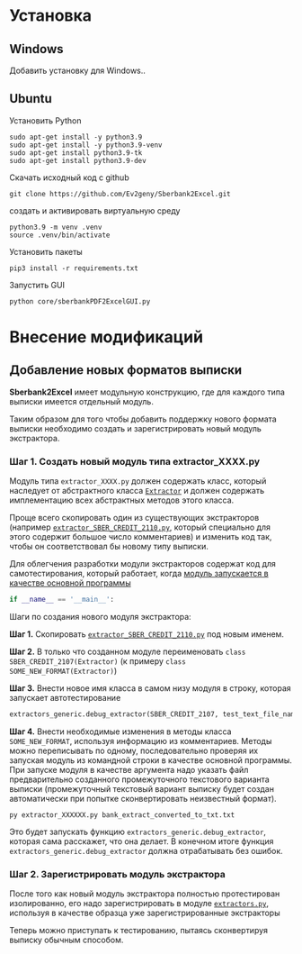 # Установка
## Windows
Добавить установку для Windows..
## Ubuntu
Установить Python
```
sudo apt-get install -y python3.9
sudo apt-get install -y python3.9-venv
sudo apt-get install python3.9-tk
sudo apt-get install python3.9-dev
```
Скачать исходный код с github
``` 
git clone https://github.com/Ev2geny/Sberbank2Excel.git 
```

создать и активировать виртуальную среду
```
python3.9 -m venv .venv
source .venv/bin/activate
```
Установить пакеты
```
pip3 install -r requirements.txt
```

Запустить GUI
``` 
python core/sberbankPDF2ExcelGUI.py
```

# Внесение модификаций
## Добавление новых форматов выписки

**Sberbank2Excel** имеет модульную конструкцию, где для каждого типа выписки имеется отдельный модуль.

Таким образом для того чтобы добавить поддержку нового формата выписки необходимо создать и зарегистрировать новый модуль экстрактора.

### Шаг 1. Создать новый модуль типа extractor_XXXX.py

Модуль типа `extractor_XXXX.py` должен содержать класс, который наследует от абстрактного класса [`Extractor`](core/extractor.py) и должен содержать имплементацию всех абстрактных методов этого класса.

Проще всего скопировать один из существующих экстракторов (например [`extractor_SBER_CREDIT_2110.py`](core/extractor_SBER_CREDIT_2110.py), который специально для этого содержит большое число комментариев) и изменить код так, чтобы он соответствовал бы новому типу выписки.

Для облегчения разработки модули экстракторов содержат код для самотестирования, который работает, когда [модуль запускается в качестве основной программы](https://coderoad.ru/419163/%D0%A7%D1%82%D0%BE-%D0%B4%D0%B5%D0%BB%D0%B0%D0%B5%D1%82-if-__name__-__main__-do)  
```py 
if __name__ == '__main__':
```

Шаги по создания нового модуля экстрактора:

**Шаг 1.** Скопировать [`extractor_SBER_CREDIT_2110.py`](core/extractor_SBER_CREDIT_2110.py) под новым именем.

**Шаг 2.** В только что созданном модуле переименовать `class SBER_CREDIT_2107(Extractor)` (к примеру `class SOME_NEW_FORMAT(Extractor)`)

**Шаг 3.** Внести новое имя класса в самом низу модуля в строку, которая запускает автотестирование

```py
extractors_generic.debug_extractor(SBER_CREDIT_2107, test_text_file_name=sys.argv[1])
```

**Шаг 4.** Внести необходимые изменения в методы класса `SOME_NEW_FORMAT`, используя информацию из комментариев. Методы можно переписывать по одному, последовательно проверяя их запуская модуль из командной строки в качестве основной программы. При запуске модуля в качестве аргумента надо указать файл предварительно созданного промежуточного текстового варианта выписки (промежуточный текстовый вариант выписку будет создан автоматически при попытке сконвертировать неизвестный формат).

``` py extractor_XXXXXX.py bank_extract_converted_to_txt.txt ```

Это будет запускать функцию `extractors_generic.debug_extractor`, которая сама расскажет, что она делает. В конечном итоге функция `extractors_generic.debug_extractor` должна отрабатывать без ошибок.

### Шаг 2. Зарегистрировать модуль экстрактора
После того как новый модуль экстрактора полностью протестирован изолированно, его надо зарегистрировать в модуле [`extractors.py`](core/extractors.py), используя в качестве образца уже зарегистрированные экстракторы

Теперь можно приступать к тестированию, пытаясь сконвертируя выписку обычным способом.
